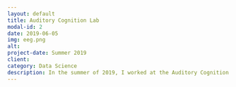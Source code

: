 ```yaml
---
layout: default
title: Auditory Cognition Lab
modal-id: 2
date: 2019-06-05
img: eeg.png
alt:
project-date: Summer 2019
client:
category: Data Science
description: In the summer of 2019, I worked at the Auditory Cognition Lab in Newcastle, U.K. as a Data Science Intern. I created data processing pipelines for electroencephalography (EEG) data and conducted data analysis using event-related potentials (ERPs) and cluster-based permutation tests.
---
```

